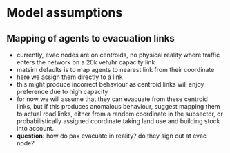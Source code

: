 # Model assumptions

## Mapping of agents to evacuation links
- currently, evac nodes are on centroids, no physical reality where traffic enters the network on a 20k veh/hr capacity link
- matsim defaults is to map agents to nearest link from their coordinate
- here we assign them directly to a link
- this might produce incorrect behaviour as centroid links will enjoy preference due to high capacity
- for now we will assume that they can evacuate from these centroid links, but if this produces anomalous behaviour, suggest mapping them to actual road links, either from a random coordinate in the subsector, or probabilistically assigned coordinate taking land use and building stock into account.
- **question:** how do pax evacuate in reality? do they sign out at evac node?
